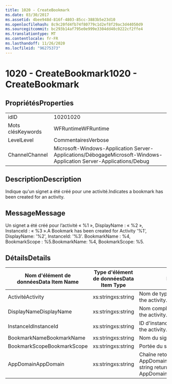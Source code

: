 ```yaml
---
title: 1020 - CreateBookmark
ms.date: 03/30/2017
ms.assetid: 4bee948d-816f-4803-85cc-3883b5e23d10
ms.openlocfilehash: 8c9c20fd4fb74f80779c1d2ef8f29ac3d44050d9
ms.sourcegitcommit: bc293b14af795e0e999e3304dd40c0222cf2ffe4
ms.translationtype: MT
ms.contentlocale: fr-FR
ms.lasthandoff: 11/26/2020
ms.locfileid: "96275373"
---
```

# <a name="1020---createbookmark"></a><span data-ttu-id="ed0fc-102">1020 - CreateBookmark</span><span class="sxs-lookup"><span data-stu-id="ed0fc-102">1020 - CreateBookmark</span></span>

## <a name="properties"></a><span data-ttu-id="ed0fc-103">Propriétés</span><span class="sxs-lookup"><span data-stu-id="ed0fc-103">Properties</span></span>  
  
|||  
|-|-|  
|<span data-ttu-id="ed0fc-104">id</span><span class="sxs-lookup"><span data-stu-id="ed0fc-104">ID</span></span>|<span data-ttu-id="ed0fc-105">1020</span><span class="sxs-lookup"><span data-stu-id="ed0fc-105">1020</span></span>|  
|<span data-ttu-id="ed0fc-106">Mots clés</span><span class="sxs-lookup"><span data-stu-id="ed0fc-106">Keywords</span></span>|<span data-ttu-id="ed0fc-107">WFRuntime</span><span class="sxs-lookup"><span data-stu-id="ed0fc-107">WFRuntime</span></span>|  
|<span data-ttu-id="ed0fc-108">Level</span><span class="sxs-lookup"><span data-stu-id="ed0fc-108">Level</span></span>|<span data-ttu-id="ed0fc-109">Commentaires</span><span class="sxs-lookup"><span data-stu-id="ed0fc-109">Verbose</span></span>|  
|<span data-ttu-id="ed0fc-110">Channel</span><span class="sxs-lookup"><span data-stu-id="ed0fc-110">Channel</span></span>|<span data-ttu-id="ed0fc-111">Microsoft-Windows-Application Server-Applications/Débogage</span><span class="sxs-lookup"><span data-stu-id="ed0fc-111">Microsoft-Windows-Application Server-Applications/Debug</span></span>|  
  
## <a name="description"></a><span data-ttu-id="ed0fc-112">Description</span><span class="sxs-lookup"><span data-stu-id="ed0fc-112">Description</span></span>  

 <span data-ttu-id="ed0fc-113">Indique qu'un signet a été créé pour une activité.</span><span class="sxs-lookup"><span data-stu-id="ed0fc-113">Indicates a bookmark has been created for an activity.</span></span>  
  
## <a name="message"></a><span data-ttu-id="ed0fc-114">Message</span><span class="sxs-lookup"><span data-stu-id="ed0fc-114">Message</span></span>  

 <span data-ttu-id="ed0fc-115">Un signet a été créé pour l’activité « %1 », DisplayName : « %2 », InstanceId : « %3 ».</span><span class="sxs-lookup"><span data-stu-id="ed0fc-115">A Bookmark has been created for Activity '%1', DisplayName: '%2', InstanceId: '%3'.</span></span>  <span data-ttu-id="ed0fc-116">BookmarkName : %4, BookmarkScope : %5.</span><span class="sxs-lookup"><span data-stu-id="ed0fc-116">BookmarkName: %4, BookmarkScope: %5.</span></span>  
  
## <a name="details"></a><span data-ttu-id="ed0fc-117">Détails</span><span class="sxs-lookup"><span data-stu-id="ed0fc-117">Details</span></span>  
  
|<span data-ttu-id="ed0fc-118">Nom d'élément de données</span><span class="sxs-lookup"><span data-stu-id="ed0fc-118">Data Item Name</span></span>|<span data-ttu-id="ed0fc-119">Type d'élément de données</span><span class="sxs-lookup"><span data-stu-id="ed0fc-119">Data Item Type</span></span>|<span data-ttu-id="ed0fc-120">Description</span><span class="sxs-lookup"><span data-stu-id="ed0fc-120">Description</span></span>|  
|--------------------|--------------------|-----------------|  
|<span data-ttu-id="ed0fc-121">Activité</span><span class="sxs-lookup"><span data-stu-id="ed0fc-121">Activity</span></span>|<span data-ttu-id="ed0fc-122">xs:string</span><span class="sxs-lookup"><span data-stu-id="ed0fc-122">xs:string</span></span>|<span data-ttu-id="ed0fc-123">Nom de type de l'activité.</span><span class="sxs-lookup"><span data-stu-id="ed0fc-123">The type name of the activity.</span></span>|  
|<span data-ttu-id="ed0fc-124">DisplayName</span><span class="sxs-lookup"><span data-stu-id="ed0fc-124">DisplayName</span></span>|<span data-ttu-id="ed0fc-125">xs:string</span><span class="sxs-lookup"><span data-stu-id="ed0fc-125">xs:string</span></span>|<span data-ttu-id="ed0fc-126">Nom complet de l'activité.</span><span class="sxs-lookup"><span data-stu-id="ed0fc-126">The display name of the activity.</span></span>|  
|<span data-ttu-id="ed0fc-127">InstanceId</span><span class="sxs-lookup"><span data-stu-id="ed0fc-127">InstanceId</span></span>|<span data-ttu-id="ed0fc-128">xs:string</span><span class="sxs-lookup"><span data-stu-id="ed0fc-128">xs:string</span></span>|<span data-ttu-id="ed0fc-129">ID d'instance de l'activité.</span><span class="sxs-lookup"><span data-stu-id="ed0fc-129">The instance id of the activity.</span></span>|  
|<span data-ttu-id="ed0fc-130">BookmarkName</span><span class="sxs-lookup"><span data-stu-id="ed0fc-130">BookmarkName</span></span>|<span data-ttu-id="ed0fc-131">xs:string</span><span class="sxs-lookup"><span data-stu-id="ed0fc-131">xs:string</span></span>|<span data-ttu-id="ed0fc-132">Nom du signet.</span><span class="sxs-lookup"><span data-stu-id="ed0fc-132">The name of the bookmark.</span></span>|  
|<span data-ttu-id="ed0fc-133">BookmarkScope</span><span class="sxs-lookup"><span data-stu-id="ed0fc-133">BookmarkScope</span></span>|<span data-ttu-id="ed0fc-134">xs:string</span><span class="sxs-lookup"><span data-stu-id="ed0fc-134">xs:string</span></span>|<span data-ttu-id="ed0fc-135">Portée du signet.</span><span class="sxs-lookup"><span data-stu-id="ed0fc-135">The scope of the bookmark.</span></span>|  
|<span data-ttu-id="ed0fc-136">AppDomain</span><span class="sxs-lookup"><span data-stu-id="ed0fc-136">AppDomain</span></span>|<span data-ttu-id="ed0fc-137">xs:string</span><span class="sxs-lookup"><span data-stu-id="ed0fc-137">xs:string</span></span>|<span data-ttu-id="ed0fc-138">Chaîne retournée par AppDomain.CurrentDomain.FriendlyName.</span><span class="sxs-lookup"><span data-stu-id="ed0fc-138">The string returned by AppDomain.CurrentDomain.FriendlyName.</span></span>|

